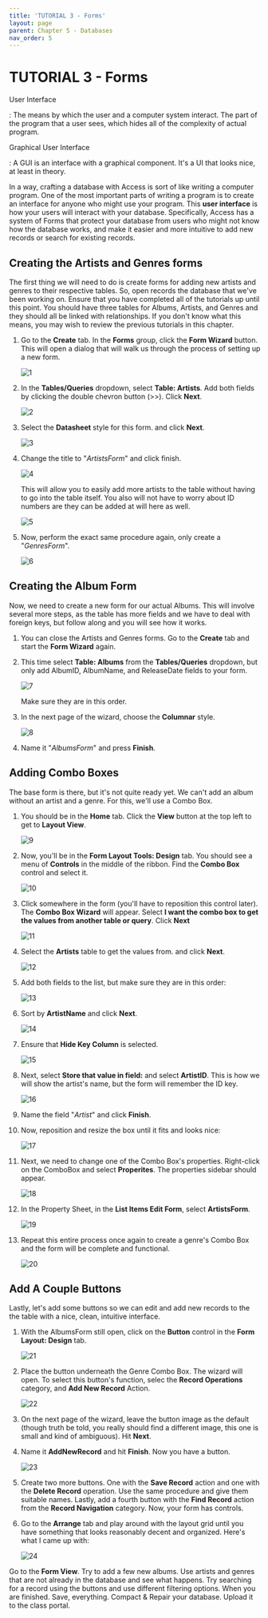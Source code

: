 ```yaml
--- 
title: 'TUTORIAL 3 - Forms'
layout: page
parent: Chapter 5 - Databases
nav_order: 5
---
```


TUTORIAL 3 - Forms
==================

User Interface

:   The means by which the user and a computer system interact. The part
    of the program that a user sees, which hides all of the complexity
    of actual program.

Graphical User Interface

:   A GUI is an interface with a graphical component. It\'s a UI that
    looks nice, at least in theory.

In a way, crafting a database with Access is sort of like writing a
computer program. One of the most important parts of writing a program
is to create an interface for anyone who might use your program. This
**user interface** is how your users will interact with your database.
Specifically, Access has a system of Forms that protect your database
from users who might not know how the database works, and make it easier
and more intuitive to add new records or search for existing records.

Creating the Artists and Genres forms
-------------------------------------

The first thing we will need to do is create forms for adding new
artists and genres to their respective tables. So, open records the
database that we\'ve been working on. Ensure that you have completed all
of the tutorials up until this point. You should have three tables for
Albums, Artists, and Genres and they should all be linked with
relationships. If you don\'t know what this means, you may wish to
review the previous tutorials in this chapter.

1.  Go to the **Create** tab. In the **Forms** group, click the **Form
    Wizard** button. This will open a dialog that will walk us through
    the process of setting up a new form.

    ![1](images/forms/1.png)

2.  In the **Tables/Queries** dropdown, select **Table: Artists**. Add
    both fields by clicking the double chevron button (\>\>). Click
    **Next**.

    ![2](images/forms/2.png)

3.  Select the **Datasheet** style for this form. and click **Next**.

    ![3](images/forms/3.png)

4.  Change the title to "*ArtistsForm*" and click finish.

    ![4](images/forms/4.png)

    This will allow you to easily add more artists to the table without
    having to go into the table itself. You also will not have to worry
    about ID numbers are they can be added at will here as well.

    ![5](images/forms/5.png)

5.  Now, perform the exact same procedure again, only create a
    "*GenresForm*".

    ![6](images/forms/6.png)

Creating the Album Form
-----------------------

Now, we need to create a new form for our actual Albums. This will
involve several more steps, as the table has more fields and we have to
deal with foreign keys, but follow along and you will see how it works.

1.  You can close the Artists and Genres forms. Go to the **Create** tab
    and start the **Form Wizard** again.
2.  This time select **Table: Albums** from the **Tables/Queries**
    dropdown, but only add AlbumID, AlbumName, and ReleaseDate fields to
    your form.

    ![7](images/forms/7.png)

    Make sure they are in this order.

3.  In the next page of the wizard, choose the **Columnar** style.

    ![8](images/forms/8.png)

4.  Name it \"*AlbumsForm*\" and press **Finish**.

Adding Combo Boxes
------------------

The base form is there, but it\'s not quite ready yet. We can\'t add an
album without an artist and a genre. For this, we\'ll use a Combo Box.

1.  You should be in the **Home** tab. Click the **View** button at the
    top left to get to **Layout View**.

    ![9](images/forms/9.png)

2.  Now, you\'ll be in the **Form Layout Tools: Design** tab. You should
    see a menu of **Controls** in the middle of the ribbon. Find the
    **Combo Box** control and select it.

    ![10](images/forms/10.png)

3.  Click somewhere in the form (you\'ll have to reposition this control
    later). The **Combo Box Wizard** will appear. Select **I want the
    combo box to get the values from another table or query**. Click
    **Next**

    ![11](images/forms/11.png)

4.  Select the **Artists** table to get the values from. and click
    **Next**.

    ![12](images/forms/12.png)

5.  Add both fields to the list, but make sure they are in this order:

    ![13](images/forms/13.png)

6.  Sort by **ArtistName** and click **Next**.

    ![14](images/forms/14.png)

7.  Ensure that **Hide Key Column** is selected.

    ![15](images/forms/15.png)

8.  Next, select **Store that value in field:** and select **ArtistID**.
    This is how we will show the artist\'s name, but the form will
    remember the ID key.

    ![16](images/forms/16.png)

9.  Name the field \"*Artist*\" and click **Finish**.
10. Now, reposition and resize the box until it fits and looks nice:

    ![17](images/forms/17.png)

11. Next, we need to change one of the Combo Box\'s properties.
    Right-click on the ComboBox and select **Properites**. The
    properties sidebar should appear.

    ![18](images/forms/18.png)

12. In the Property Sheet, in the **List Items Edit Form**, select
    **ArtistsForm**.

    ![19](images/forms/19.png)

13. Repeat this entire process once again to create a genre\'s Combo Box
    and the form will be complete and functional.

    ![20](images/forms/20.png)

## Add A Couple Buttons

Lastly, let\'s add some buttons so we can edit and add new records to
the the table with a nice, clean, intuitive interface.

1.  With the AlbumsForm still open, click on the **Button** control in
    the **Form Layout: Design** tab.

    ![21](images/forms/21.png)

2.  Place the button underneath the Genre Combo Box. The wizard will
    open. To select this button\'s function, selec the **Record
    Operations** category, and **Add New Record** Action.

    ![22](images/forms/22.png)

3.  On the next page of the wizard, leave the button image as the
    default (though truth be told, you really should find a different
    image, this one is small and kind of ambiguous). Hit **Next**.
4.  Name it **AddNewRecord** and hit **Finish**. Now you have a button.

    ![23](images/forms/23.png)

5.  Create two more buttons. One with the **Save Record** action and one
    with the **Delete Record** operation. Use the same procedure and
    give them suitable names. Lastly, add a fourth button with the
    **Find Record** action from the **Record Navigation** category. Now,
    your form has controls.
6.  Go to the **Arrange** tab and play around with the layout grid until
    you have something that looks reasonably decent and organized.
    Here\'s what I came up with:

    ![24](images/forms/24.png)

Go to the **Form View**. Try to add a few new albums. Use artists and
genres that are not already in the database and see what happens. Try
searching for a record using the buttons and use different filtering
options. When you are finished. Save, everything. Compact & Repair your
database. Upload it to the class portal.
